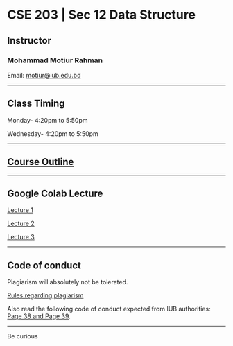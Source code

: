 # CSE 203 | Sec 12 Data Structure

## Instructor
### Mohammad Motiur Rahman
Email: motiur@iub.edu.bd
* * *

## Class Timing
Monday- 4:20pm to 5:50pm

Wednesday- 4:20pm to 5:50pm


* * *
## [Course Outline](https://drive.google.com/file/d/1z54mqMOghtS7a8FLOoKlwdsRTY9zzTQS/view?usp=sharing)

* * *
## Google Colab Lecture 

[Lecture 1](https://colab.research.google.com/drive/16u2FJlFIHA-PnizMfVaMIs9kgN2iyOwf?usp=sharing)

[Lecture 2](https://colab.research.google.com/drive/1LkM8C177yFEQcau9R_ZPWS1anK5ZoorI?usp=sharing)

[Lecture 3](https://colab.research.google.com/drive/1S--h9Fyc2Xd_sGxoJQdGXMya0ob-Woy-?usp=sharing)


* * * 
## Code of conduct
Plagiarism will absolutely not be tolerated.

[Rules regarding plagiarism](https://www.plagiarism.org/article/what-is-plagiarism)

Also read the following code of conduct expected from IUB authorities: [Page 38 and Page 39](http://www.iub.edu.bd/files/Greenbook,sp19.f.pdf).

* * *   


Be curious
